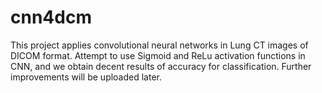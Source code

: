 # cnn4dcm
This project applies convolutional neural networks in Lung CT images of DICOM format.
Attempt to use Sigmoid and ReLu activation functions in CNN, and we obtain decent results of accuracy for classification.
Further improvements will be uploaded later.
